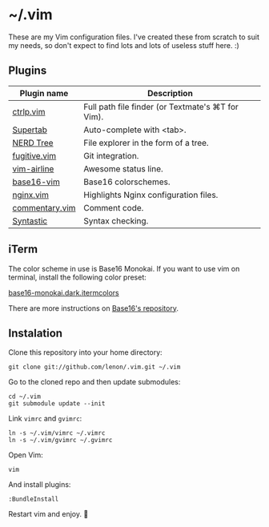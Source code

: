 # ~/.vim

These are my Vim configuration files. I've created these from scratch to suit
my needs, so don't expect to find lots and lots of useless stuff here. :)

## Plugins

| Plugin name         | Description                                       |
| ------------------- | ------------------------------------------------- |
| [ctrlp.vim][1]      | Full path file finder (or Textmate's ⌘T for Vim). |
| [Supertab][2]       | Auto-complete with \<tab\>.                       |
| [NERD Tree][3]      | File explorer in the form of a tree.              |
| [fugitive.vim][4]   | Git integration.                                  |
| [vim-airline][5]    | Awesome status line.                              |
| [base16-vim][6]     | Base16 colorschemes.                              |
| [nginx.vim][7]      | Highlights Nginx configuration files.             |
| [commentary.vim][8] | Comment code.                                     |
| [Syntastic][9]      | Syntax checking.                                  |

## iTerm

The color scheme in use is Base16 Monokai. If you want to use vim on terminal,
install the following color preset:

[base16-monokai.dark.itermcolors][10]

There are more instructions on [Base16's repository][11].

## Instalation

Clone this repository into your home directory:

    git clone git://github.com/lenon/.vim.git ~/.vim

Go to the cloned repo and then update submodules:

    cd ~/.vim
    git submodule update --init

Link `vimrc` and `gvimrc`:

    ln -s ~/.vim/vimrc ~/.vimrc
    ln -s ~/.vim/gvimrc ~/.gvimrc

Open Vim:

    vim

And install plugins:

    :BundleInstall

Restart vim and enjoy. :beer:

[1]: https://github.com/kien/ctrlp.vim
[2]: https://github.com/ervandew/supertab
[3]: https://github.com/scrooloose/nerdtree
[4]: https://github.com/tpope/vim-fugitive
[5]: https://github.com/bling/vim-airline
[6]: https://github.com/chriskempson/base16-vim
[7]: http://www.vim.org/scripts/script.php?script_id=1886
[8]: https://github.com/tpope/vim-commentary
[9]: https://github.com/scrooloose/syntastic
[10]: https://raw.github.com/chriskempson/base16-iterm2/master/base16-monokai.dark.itermcolors
[11]: https://github.com/chriskempson/base16-iterm2
